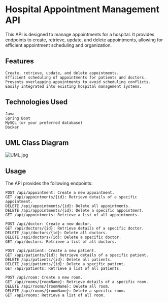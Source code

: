 # Hospital Appointment Management API

This API is designed to manage appointments for a hospital. It provides endpoints to create, retrieve, update, and delete appointments, allowing for efficient appointment scheduling and organization.

## Features

    Create, retrieve, update, and delete appointments.
    Efficient scheduling of appointments for patients and doctors.
    Prevents overlapping appointments to avoid scheduling conflicts.
    Easily integrated into existing hospital management systems.

## Technologies Used

    Java
    Spring Boot
    MySQL (or your preferred database)
    Docker

## UML Class Diagram

![UML.jpg](docs%2FUML.jpg)

## Usage

The API provides the following endpoints:

    POST /api/appointment: Create a new appointment.
    GET /api/appointments/{id}: Retrieve details of a specific appointment.
    DELETE /api/appointments/{id}: Delete all appointments.
    DELETE /api/appointments/{id}: Delete a specific appointment.
    GET /api/appointments: Retrieve a list of all appointments.

    POST /api/doctor: Create a new doctor.
    GET /api/doctors/{id}: Retrieve details of a specific doctor.
    DELETE /api/doctors/{id}: Delete all doctors.
    DELETE /api/doctors/{id}: Delete a specific doctor.
    GET /api/doctors: Retrieve a list of all doctors.

    POST /api/patient: Create a new patient.
    GET /api/patients/{id}: Retrieve details of a specific patient.
    DELETE /api/patients/{id}: Delete all patients.
    DELETE /api/patients/{id}: Delete a specific patient.
    GET /api/patients: Retrieve a list of all patients.

    POST /api/room: Create a new room.
    GET /api/rooms/{roomName}: Retrieve details of a specific room.
    DELETE /api/rooms/{roomName}: Delete all room.
    DELETE /api/rooms/{roomName}: Delete a specific room.
    GET /api/rooms: Retrieve a list of all room.